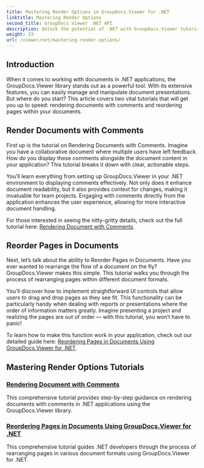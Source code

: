 ```yaml
---
title: Mastering Render Options in GroupDocs.Viewer for .NET
linktitle: Mastering Render Options
second_title: GroupDocs.Viewer .NET API
description: Unlock the potential of .NET with GroupDocs.Viewer tutorials. Learn to render documents, manage comments, and reorder pages effortlessly.
weight: 23
url: /viewer/net/mastering-render-options/
---
```

## Introduction

When it comes to working with documents in .NET applications, the GroupDocs.Viewer library stands out as a powerful tool. With its extensive features, you can easily manage and manipulate document presentations. But where do you start? This article covers two vital tutorials that will get you up to speed: rendering documents with comments and reordering pages within your documents.

## Render Documents with Comments

First up is the tutorial on Rendering Documents with Comments. Imagine you have a collaborative document where multiple users have left feedback. How do you display these comments alongside the document content in your application? This tutorial breaks it down with clear, actionable steps.

You’ll learn everything from setting up GroupDocs.Viewer in your .NET environment to displaying comments effectively. Not only does it enhance document readability, but it also provides context for changes, making it invaluable for team projects. Engaging with comments directly from the application enhances the user experience, allowing for more interactive document handling.

For those interested in seeing the nitty-gritty details, check out the full tutorial here: [Rendering Document with Comments](./rendering-document-comments/).

## Reorder Pages in Documents

Next, let’s talk about the ability to Reorder Pages in Documents. Have you ever wanted to rearrange the flow of a document on the fly? GroupDocs.Viewer makes this simple. This tutorial walks you through the process of rearranging pages within different document formats.

You’ll discover how to implement straightforward UI controls that allow users to drag and drop pages as they see fit. This functionality can be particularly handy when dealing with reports or presentations where the order of information matters greatly. Imagine presenting a project and realizing the pages are out of order — with this tutorial, you won’t have to panic!

To learn how to make this function work in your application, check out our detailed guide here: [Reordering Pages in Documents Using GroupDocs.Viewer for .NET](./reordering-pages-in-document/).

## Mastering Render Options Tutorials
### [Rendering Document with Comments](./rendering-document-comments/)
This comprehensive tutorial provides step-by-step guidance on rendering documents with comments in .NET applications using the GroupDocs.Viewer library.
### [Reordering Pages in Documents Using GroupDocs.Viewer for .NET](./reordering-pages-in-document/)
This comprehensive tutorial guides .NET developers through the process of rearranging pages in various document formats using GroupDocs.Viewer for .NET.